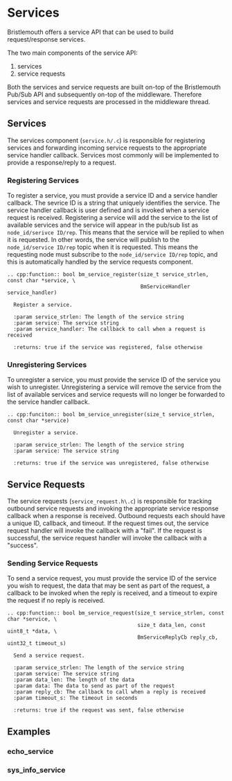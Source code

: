 # Services
Bristlemouth offers a service API that can be used to build request/response services.

The two main components of the service API:
1. services
2. service requests

Both the services and service requests are built on-top of the
Bristlemouth Pub/Sub API and subsequently on-top of the middleware.
Therefore services and service requests are processed in the middleware thread.

## Services
The services component (`service.h/.c`) is responsible for registering services and
forwarding incoming service requests to the appropriate service handler callback.
Services most commonly will be implemented to provide a response/reply to a request.

### Registering Services

To register a service, you must provide a service ID and a service handler callback.
The sevrice ID is a string that uniquely identifies the service.
The service handler callback is user defined and is invoked when a service request is received.
Registering a service will add the service to the list of available services and the service will
appear in the pub/sub list as `node_id/serivce ID/rep`. This means that the service will be replied
to when it is requested. In other words, the service will publish to the `node_id/service ID/rep` topic
when it is requested. This means the requesting node must subscribe to the `node_id/service ID/rep` topic, and this is automatically handled by the service requests component.

```{eval-rst}
.. cpp:function:: bool bm_service_register(size_t service_strlen, const char *service, \
                                           BmServiceHandler service_handler)

  Register a service.

  :param service_strlen: The length of the service string
  :param service: The service string
  :param service_handler: The callback to call when a request is received

  :returns: true if the service was registered, false otherwise
```

### Unregistering Services

To unregister a service, you must provide the service ID of the service you wish to unregister.
Unregistering a service will remove the service from the list of available services and service
requests will no longer be forwarded to the service handler callback.

```{eval-rst}
.. cpp:funciton:: bool bm_service_unregister(size_t service_strlen, const char *service)

  Unregister a service.

  :param service_strlen: The length of the service string
  :param service: The service string

  :returns: true if the service was unregistered, false otherwise
```

## Service Requests

The service requests (`service_request.h\.c`) is responsible for tracking outbound service requests
and invoking the appropriate service response callback when a response is received.
Outbound requests each should have a unique ID, callback, and timeout.
If the request times out, the service request handler will invoke the callback with a "fail".
If the request is successful, the service request handler will invoke the callback with a "success".

### Sending Service Requests

To send a service request, you must provide the service ID of the service you wish to request,
the data that may be sent as part of the request, a callback to be invoked when the reply is received,
and a timeout to expire the request if no reply is received.

```{eval-rst}
.. cpp:function:: bool bm_service_request(size_t service_strlen, const char *service, \
                                          size_t data_len, const uint8_t *data, \
                                          BmServiceReplyCb reply_cb, uint32_t timeout_s)

  Send a service request.

  :param service_strlen: The length of the service string
  :param service: The service string
  :param data_len: The length of the data
  :param data: The data to send as part of the request
  :param reply_cb: The callback to call when a reply is received
  :param timeout_s: The timeout in seconds

  :returns: true if the request was sent, false otherwise
```

## Examples

### echo_service
<!-- TODO -->

### sys_info_service
<!-- TODO -->
